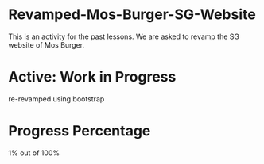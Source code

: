 # Revamped-Mos-Burger-SG-Website
This is an activity for the past lessons. We are asked to revamp the SG website of Mos Burger.

# Active: Work in Progress
re-revamped using bootstrap

# Progress Percentage
1% out of 100%
